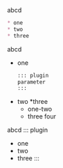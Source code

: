 ﻿abcd
```md
* one
* two
* three
```

abcd
* one
  ```md
  ::: plugin
  parameter
  :::
  ```
* two
*three
   * one-two
   * three four

abcd
::: plugin
* one
* two
* three
:::